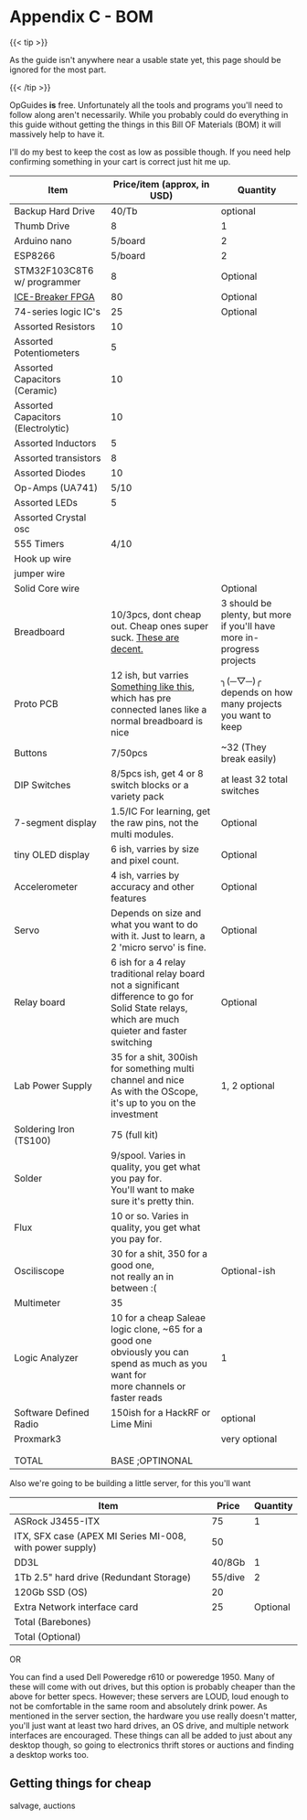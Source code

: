 # Appendix C - BOM

{{< tip >}}

As the guide isn't anywhere near a usable state yet, this page should be ignored for the most part.

{{< /tip >}}

OpGuides **is** free. Unfortunately all the tools and programs you'll need to follow along aren't necessarily. While you probably could do everything in this guide without getting the things in this Bill OF Materials (BOM) it will massively help to have it.

I'll do my best to keep the cost as low as possible though. If you need help confirming something in your cart is correct just hit me up.

| Item                                                         | Price/item (approx, in USD)                                  | Quantity                                                     |
| ------------------------------------------------------------ | ------------------------------------------------------------ | ------------------------------------------------------------ |
| Backup Hard Drive                                            | 40/Tb                                                        | optional                                                     |
| Thumb Drive                                                  | 8                                                            | 1                                                            |
| Arduino nano                                                 | 5/board                                                      | 2                                                            |
| ESP8266                                                      | 5/board                                                      | 2                                                            |
| STM32F103C8T6 w/ programmer                                  | 8                                                            | Optional                                                     |
| [ICE-Breaker FPGA](https://www.crowdsupply.com/1bitsquared/icebreaker-fpga) | 80                                                           | Optional                                                     |
| 74-series logic IC's                                         | 25                                                           | Optional                                                     |
| Assorted Resistors                                           | 10                                                           |                                                              |
| Assorted Potentiometers                                      | 5                                                            |                                                              |
| Assorted Capacitors (Ceramic)                                | 10                                                           |                                                              |
| Assorted Capacitors (Electrolytic)                           | 10                                                           |                                                              |
| Assorted Inductors                                           | 5                                                            |                                                              |
| Assorted transistors                                         | 8                                                            |                                                              |
| Assorted Diodes                                              | 10                                                           |                                                              |
| Op-Amps (UA741)                                              | 5/10                                                         |                                                              |
| Assorted LEDs                                                | 5                                                            |                                                              |
| Assorted Crystal osc                                         |                                                              |                                                              |
| 555 Timers                                                   | 4/10                                                         |                                                              |
| Hook up wire                                                 |                                                              |                                                              |
| jumper wire                                                  |                                                              |                                                              |
| Solid Core wire                                              |                                                              | Optional                                                     |
| Breadboard                                                   | 10/3pcs, dont cheap out. Cheap ones super suck. [These are decent.](https://www.amazon.com/EL-CP-003-Breadboard-Solderless-Distribution-Connecting/dp/B01EV6LJ7G/ref=sr_1_5?dchild=1&keywords=breadboard&qid=1607408136&s=electronics&sr=1-5) | 3 should be plenty, but more if you'll have more in-progress projects |
| Proto PCB                                                    | 12 ish, but varries [Something like this](https://www.amazon.com/gp/product/B0823MF5GB/ref=ppx_yo_dt_b_search_asin_title?ie=UTF8&psc=1&fpw=alm), which has pre connected lanes like a normal breadboard is nice | ╮(─▽─)╭ depends on how many projects you want to keep        |
| Buttons                                                      | 7/50pcs                                                      | ~32 (They break easily)                                      |
| DIP Switches                                                 | 8/5pcs ish, get 4 or 8 switch blocks or a variety pack       | at least 32 total switches                                   |
| 7-segment display                                            | 1.5/IC For learning, get the raw pins, not the multi modules. </br> | Optional                                                     |
| tiny OLED display                                            | 6 ish, varries by size and pixel count.                      | Optional                                                     |
| Accelerometer                                                | 4 ish, varries by accuracy and other features                | Optional                                                     |
| Servo                                                        | Depends on size and what you want to do with it. Just to learn, a 2 'micro servo' is fine. | Optional                                                     |
| Relay board                                                  | 6 ish for a 4 relay traditional relay board </br> not a significant difference to go for Solid State relays, </br>which are much quieter and faster switching | Optional                                                     |
| Lab Power Supply                                             | 35 for a shit, 300ish for something multi channel and nice </br> As with the OScope, it's up to you on the investment</br> | 1, 2 optional                                                |
| Soldering Iron (TS100)                                       | 75 (full kit)                                                |                                                              |
| Solder                                                       | 9/spool. Varies in quality, you get what you pay for. </br> You'll want to make sure it's pretty thin. |                                                              |
| Flux                                                         | 10 or so. Varies in quality, you get what you pay for.       |                                                              |
| Osciliscope                                                  | 30 for a shit, 350 for a good one, </br>not really an in between :( | Optional-ish                                                 |
| Multimeter                                                   | 35                                                           |                                                              |
| Logic Analyzer                                               | 10 for a cheap Saleae logic clone, ~65 for a good one </br> obviously you can spend as much as you want for </br> more channels or faster reads | 1                                                            |
| Software Defined Radio                                       | 150ish for a HackRF or Lime Mini                             | optional                                                     |
| Proxmark3                                                    |                                                              | very optional                                                |
|                                                              |                                                              |                                                              |
|                                                              |                                                              |                                                              |
| TOTAL                                                        | BASE ;OPTINONAL                                              |                                                              |

Also we're going to be building a little server, for this you'll want

| Item                                                     | Price   | Quantity |
| -------------------------------------------------------- | ------- | -------- |
| ASRock J3455-ITX                                         | 75      | 1        |
| ITX, SFX case (APEX MI Series MI-008, with power supply) | 50      |          |
| DD3L                                                     | 40/8Gb  | 1        |
| 1Tb 2.5" hard drive (Redundant Storage)                  | 55/dive | 2        |
| 120Gb SSD (OS)                                           | 20      |          |
| Extra Network interface card                             | 25      | Optional |
| Total (Barebones)                                        |         |          |
| Total (Optional)                                         |         |          |

OR

You can find a used Dell Poweredge r610 or poweredge 1950. Many of these will come with out drives, but this option is probably cheaper than the above for better specs. However; these servers are LOUD, loud enough to not be comfortable in the same room and absolutely drink power. As mentioned in the server section, the hardware you use really doesn't matter, you'll just want at least two hard drives, an OS drive, and multiple network interfaces are encouraged. These things can all be added to just about any desktop though, so going to electronics thrift stores or auctions and finding a desktop works too.

## Getting things for cheap

salvage, auctions
